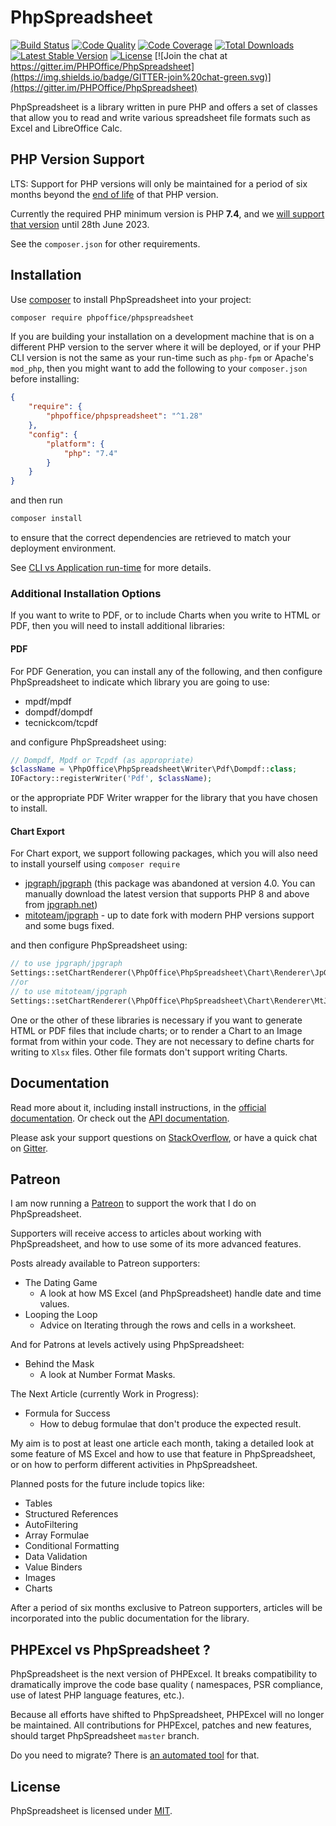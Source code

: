 # PhpSpreadsheet

[![Build Status](https://github.com/PHPOffice/PhpSpreadsheet/workflows/main/badge.svg)](https://github.com/PHPOffice/PhpSpreadsheet/actions)
[![Code Quality](https://scrutinizer-ci.com/g/PHPOffice/PhpSpreadsheet/badges/quality-score.png?b=master)](https://scrutinizer-ci.com/g/PHPOffice/PhpSpreadsheet/?branch=master)
[![Code Coverage](https://scrutinizer-ci.com/g/PHPOffice/PhpSpreadsheet/badges/coverage.png?b=master)](https://scrutinizer-ci.com/g/PHPOffice/PhpSpreadsheet/?branch=master)
[![Total Downloads](https://img.shields.io/packagist/dt/PHPOffice/PhpSpreadsheet)](https://packagist.org/packages/phpoffice/phpspreadsheet)
[![Latest Stable Version](https://img.shields.io/github/v/release/PHPOffice/PhpSpreadsheet)](https://packagist.org/packages/phpoffice/phpspreadsheet)
[![License](https://img.shields.io/github/license/PHPOffice/PhpSpreadsheet)](https://packagist.org/packages/phpoffice/phpspreadsheet)
[![Join the chat at https://gitter.im/PHPOffice/PhpSpreadsheet](https://img.shields.io/badge/GITTER-join%20chat-green.svg)](https://gitter.im/PHPOffice/PhpSpreadsheet)

PhpSpreadsheet is a library written in pure PHP and offers a set of classes that
allow you to read and write various spreadsheet file formats such as Excel and LibreOffice Calc.

## PHP Version Support

LTS: Support for PHP versions will only be maintained for a period of six months beyond the
[end of life](https://www.php.net/supported-versions) of that PHP version.

Currently the required PHP minimum version is PHP __7.4__, and
we [will support that version](https://www.php.net/eol.php) until 28th June 2023.

See the `composer.json` for other requirements.

## Installation

Use [composer](https://getcomposer.org) to install PhpSpreadsheet into your project:

```sh
composer require phpoffice/phpspreadsheet
```

If you are building your installation on a development machine that is on a different PHP version to the server where it
will be deployed, or if your PHP CLI version is not the same as your run-time such as `php-fpm` or Apache's `mod_php`,
then you might want to add the following to your `composer.json` before installing:

```json
{
    "require": {
        "phpoffice/phpspreadsheet": "^1.28"
    },
    "config": {
        "platform": {
            "php": "7.4"
        }
    }
}
```

and then run

```sh
composer install
```

to ensure that the correct dependencies are retrieved to match your deployment environment.

See [CLI vs Application run-time](https://php.watch/articles/composer-platform-check) for more details.

### Additional Installation Options

If you want to write to PDF, or to include Charts when you write to HTML or PDF, then you will need to install
additional libraries:

#### PDF

For PDF Generation, you can install any of the following, and then configure PhpSpreadsheet to indicate which library
you are going to use:

- mpdf/mpdf
- dompdf/dompdf
- tecnickcom/tcpdf

and configure PhpSpreadsheet using:

```php
// Dompdf, Mpdf or Tcpdf (as appropriate)
$className = \PhpOffice\PhpSpreadsheet\Writer\Pdf\Dompdf::class;
IOFactory::registerWriter('Pdf', $className);
```

or the appropriate PDF Writer wrapper for the library that you have chosen to install.

#### Chart Export

For Chart export, we support following packages, which you will also need to install yourself using `composer require`

- [jpgraph/jpgraph](https://packagist.org/packages/jpgraph/jpgraph) (this package was abandoned at version 4.0.
  You can manually download the latest version that supports PHP 8 and above from [jpgraph.net](https://jpgraph.net/))
- [mitoteam/jpgraph](https://packagist.org/packages/mitoteam/jpgraph) - up to date fork with modern PHP versions support
  and some bugs fixed.

and then configure PhpSpreadsheet using:

```php
// to use jpgraph/jpgraph
Settings::setChartRenderer(\PhpOffice\PhpSpreadsheet\Chart\Renderer\JpGraph::class);
//or
// to use mitoteam/jpgraph
Settings::setChartRenderer(\PhpOffice\PhpSpreadsheet\Chart\Renderer\MtJpGraphRenderer::class);
```

One or the other of these libraries is necessary if you want to generate HTML or PDF files that include charts; or to
render a Chart to an Image format from within your code.
They are not necessary to define charts for writing to `Xlsx` files.
Other file formats don't support writing Charts.

## Documentation

Read more about it, including install instructions, in
the [official documentation](https://phpspreadsheet.readthedocs.io). Or check out
the [API documentation](https://phpoffice.github.io/PhpSpreadsheet).

Please ask your support questions on [StackOverflow](https://stackoverflow.com/questions/tagged/phpspreadsheet), or have
a quick chat on [Gitter](https://gitter.im/PHPOffice/PhpSpreadsheet).

## Patreon

I am now running a [Patreon](https://www.patreon.com/MarkBaker) to support the work that I do on PhpSpreadsheet.

Supporters will receive access to articles about working with PhpSpreadsheet, and how to use some of its more advanced
features.

Posts already available to Patreon supporters:

- The Dating Game
    - A look at how MS Excel (and PhpSpreadsheet) handle date and time values.
- Looping the Loop
    - Advice on Iterating through the rows and cells in a worksheet.

And for Patrons at levels actively using PhpSpreadsheet:

- Behind the Mask
    - A look at Number Format Masks.

The Next Article (currently Work in Progress):

- Formula for Success
    - How to debug formulae that don't produce the expected result.

My aim is to post at least one article each month, taking a detailed look at some feature of MS Excel and how to use
that feature in PhpSpreadsheet, or on how to perform different activities in PhpSpreadsheet.

Planned posts for the future include topics like:

- Tables
- Structured References
- AutoFiltering
- Array Formulae
- Conditional Formatting
- Data Validation
- Value Binders
- Images
- Charts

After a period of six months exclusive to Patreon supporters, articles will be incorporated into the public
documentation for the library.

## PHPExcel vs PhpSpreadsheet ?

PhpSpreadsheet is the next version of PHPExcel. It breaks compatibility to dramatically improve the code base quality (
namespaces, PSR compliance, use of latest PHP language features, etc.).

Because all efforts have shifted to PhpSpreadsheet, PHPExcel will no longer be maintained. All contributions for
PHPExcel, patches and new features, should target PhpSpreadsheet `master` branch.

Do you need to migrate? There is [an automated tool](/docs/topics/migration-from-PHPExcel.md) for that.

## License

PhpSpreadsheet is licensed under [MIT](https://github.com/PHPOffice/PhpSpreadsheet/blob/master/LICENSE).
